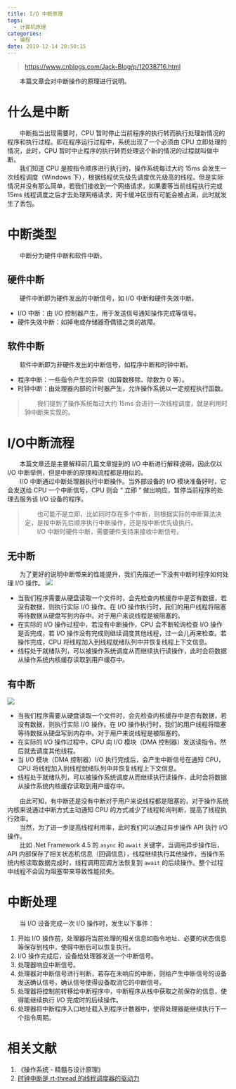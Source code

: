 ```yaml
---
title: I/O 中断原理
tags:
  - 计算机原理
categories:
  - 编程
date: 2019-12-14 20:50:15
---
```


> https://www.cnblogs.com/Jack-Blog/p/12038716.html

&emsp;&emsp;本篇文章会对中断操作的原理进行说明。  
<!--more-->

# 什么是中断
&emsp;&emsp;中断指当出现需要时，CPU 暂时停止当前程序的执行转而执行处理新情况的程序和执行过程。即在程序运行过程中，系统出现了一个必须由 CPU 立即处理的情况，此时，CPU 暂时中止程序的执行转而处理这个新的情况的过程就叫做中断。  
&emsp;&emsp;我们知道 CPU 是按指令顺序进行执行的，操作系统每过大约 15ms 会发生一次线程调度（Windows 下），根据线程优先级先调度优先级高的线程。但是实际情况并没有那么简单，若我们接收到一个网络请求，如果要等当前线程执行完或 15ms 线程调度之后才去处理网络请求，网卡缓冲区很有可能会被占满，此时就发生了丢包。  

# 中断类型
&emsp;&emsp;中断分为硬件中断和软件中断。

## 硬件中断
&emsp;&emsp;硬件中断即为硬件发出的中断信号，如 I/O 中断和硬件失效中断。
* I/O 中断：由 I/O 控制器产生，用于发送信号通知操作完成等信号。
* 硬件失效中断：如掉电或存储器奇偶错之类的故障。

## 软件中断
&emsp;&emsp;软件中断即为非硬件发出的中断信号，如程序中断和时钟中断。
* 程序中断：一些指令产生的异常（如算数移除、除数为 0 等）。
* 时钟中断：由处理器内部的计时器产生，允许操作系统以一定规程执行函数。
> &emsp;&emsp;我们提到了操作系统每过大约 15ms 会进行一次线程调度，就是利用时钟中断来实现的。

# I/O中断流程
&emsp;&emsp;本篇文章还是主要解释前几篇文章提到的 I/O 中断进行解释说明，因此仅以 I/O 中断举例，但是中断的原理和流程都是相似的。  
&emsp;&emsp;I/O 中断通过中断处理器执行中断操作。当外部设备的 I/O 模块准备好时，它会发送给 CPU 一个中断信号，CPU 则会 “ 立即 ” 做出响应，暂停当前程序的处理去服务该 I/O 设备的程序。
> &emsp;&emsp;也可能不是立即，比如同时存在多个中断，则根据实际的中断算法决定，是按中断先后顺序执行中断操作，还是按中断优先级执行。  
> &emsp;&emsp;I/O 中断时硬件中断，需要硬件支持来接收中断信号。

## 无中断
&emsp;&emsp;为了更好的说明中断带来的性能提升，我们先描述一下没有中断时程序如何处理 I/O 操作。
![ ](580757-20191214121306882-165841570.png)

* 当我们程序需要从硬盘读取一个文件时，会先检查内核缓存中是否有数据，若没有数据，则执行实际 I/O 操作。在 I/O 操作执行时，我们的用户线程将阻塞等待数据从硬盘写到内存中。对于用户来说线程是被阻塞的。
* 在实际的 I/O 操作过程中，若没有中断操作，CPU 会不断轮询检查 I/O 操作是否完成，若 I/O 操作没有完成则继续调度其他线程，过一会儿再来检查。若操作完成，CPU 将线程加入到线程就绪队列中并恢复线程上下文信息。
* 线程处于就绪队列，可以被操作系统调度从而继续执行读操作，此时会将数据从操作系统内核缓存读取到用户缓存中。
## 有中断
![ ](580757-20191214121702241-973799984.png)

* 当我们程序需要从硬盘读取一个文件时，会先检查内核缓存中是否有数据，若没有数据，则执行实际 I/O 操作。在 I/O 操作执行时，我们的用户线程将阻塞等待数据从硬盘写到内存中。对于用户来说线程是被阻塞的。
* 在实际的 I/O 操作过程中，CPU 向 I/O 模块（DMA 控制器）发送读指令，然后就去调度其他线程。
* 当 I/O 模块（DMA 控制器）I/O 执行完成后，会产生中断信号在通知 CPU，CPU 将线程加入到线程就绪队列中并恢复线程上下文信息。
* 线程处于就绪队列，可以被操作系统调度从而继续执行读操作，此时会将数据从操作系统内核缓存读取到用户缓存中。

&emsp;&emsp;由此可知，有中断还是没有中断对于用户来说线程都是阻塞的，对于操作系统内核来说通过中断方式主动通知 CPU 的方式减少了线程轮询判断，提高了线程执行效率。  
&emsp;&emsp;当然，为了进一步提高线程利用率，此时我们可以通过异步操作 API 执行 I/O 操作。  
&emsp;&emsp;比如 .Net Framework 4.5 的 `async` 和 `await` 关键字，当调用异步操作后，API 内部保存了相关状态机信息（回调信息），线程继续执行其他操作，当操作系统内核读取数据完成时，线程调用回调方法恢复到 `await` 的后续操作。整个过程中线程不会因为阻塞带来导致性能损失。

# 中断处理
&emsp;&emsp;当 I/O 设备完成一次 I/O 操作时，发生以下事件：
1. 开始 I/O 操作前，处理器将当前处理的相关信息如指令地址、必要的状态信息等保存到栈中，使得中断后可以恢复执行。
2. I/O 操作完成后，设备给处理器发送一个中断信号。
3. 处理器响应中断信号。
4. 处理器对中断信号进行判断，若存在未响应的中断，则给产生中断信号的设备发送确认信号，确认信号使得设备取消它的中断信号。
5. 处理器将控制前转移给中断程序中，中断程序从栈中获取之前保存的信息，使得能继续执行 I/O 完成时的后续操作。
6. 处理器将中断程序入口地址载入到程序计数器中，使得处理器能继续执行下一个指令周期。

# 相关文献
1. 《操作系统 - 精髓与设计原理》
2. [时钟中断是 rt-thread 的线程调度器的驱动力](https://blog.csdn.net/flydream0/article/details/8589667)